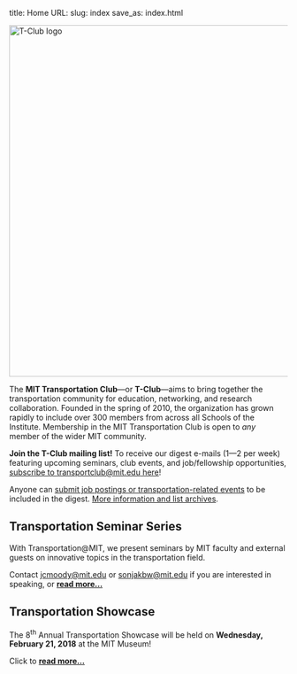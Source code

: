 title: Home
URL:
slug: index
save_as: index.html

<img class="center" src="/image/logo/t-club.png" alt="T-Club logo" style="width:635px"/>

The **MIT Transportation Club**—or **T-Club**—aims to bring together the transportation community for education, networking, and research collaboration. Founded in the spring of 2010, the organization has grown rapidly to include over 300 members from across all Schools of the Institute. Membership in the MIT Transportation Club is open to *any* member of the wider MIT community.

**Join the T-Club mailing list!** To receive our digest e-mails (1—2 per week) featuring upcoming seminars, club events, and job/fellowship opportunities, [subscribe to transportclub@mit.edu here](http://mailman.mit.edu/mailman/listinfo/transportclub)!

Anyone can <a href="https://docs.google.com/forms/d/1gobnpPHKaP2h51ECSFJFWUi_eVNMbKUgTk8fhzc58aw/viewform" target="_blank">submit job postings or transportation-related events</a> to be included in the digest. [More information and list archives](http://mailman.mit.edu/mailman/listinfo/transportclub).

## Transportation Seminar Series
With Transportation@MIT, we present seminars by MIT faculty and external guests on innovative topics in the transportation field.

Contact [jcmoody@mit.edu](emailto:jcmoody@mit.edu) or [sonjakbw@mit.edu](mailto:sonjakbw@mit.edu) if you are interested in speaking, or **[read more…]({category}seminars)**

## Transportation Showcase

The 8<sup>th</sup> Annual Transportation Showcase will be held on **Wednesday, February 21, 2018** at the MIT Museum!

Click to **[read more…]({filename}/pages/showcase/2018.md)**